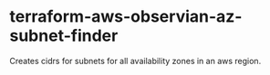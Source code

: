 # terraform-aws-observian-az-subnet-finder
Creates cidrs for subnets for all availability zones in an aws region.
